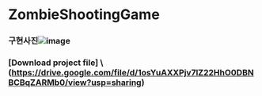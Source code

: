 # ZombieShootingGame

### 구현사진![image](https://github.com/Kmhyn2017/ZombieShootingGame/assets/92089428/a44ec62a-6e2f-44d0-9767-0bf8e6f46ae9)

### [Download project file] \ (https://drive.google.com/file/d/1osYuAXXPjv7lZ22HhO0DBNBCBqZARMb0/view?usp=sharing)
